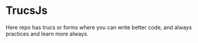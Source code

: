 # TrucsJs
Here repo has trucs or forms where you can write better code, and always practices and learn more always.
